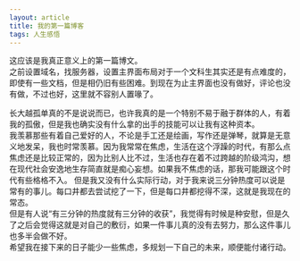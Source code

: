 ```yaml
---
layout: article
title: 我的第一篇博客
tags: 人生感悟
---
```

这应该是我真正意义上的第一篇博文。  
之前设置域名，找服务器，设置主界面布局对于一个文科生其实还是有点难度的，即使有一些文档，但是相仍旧有些困难。到现在为止主界面也没有做好，评论也没有做，不过也好，这里就不容别人置喙了。    
<!--more-->
长大越孤单真的不是说说而已，也许我真的是一个特别不易于融于群体的人，有着我的孤傲，但是我也确实没有什么拿的出手的技能可以让我有这种资本。  
我羡慕那些有着自己爱好的人，不论是手工还是绘画，写作还是弹琴，就算是无意义地发呆，我也时常羡慕。因为我常常在焦虑，生活在这个浮躁的时代，有那么点焦虑还是比较正常的，因为比别人比不过，生活也存在着不过跨越的阶级鸿沟，想在现代社会安逸地生存简直就是痴心妄想。如果我不焦虑的话，那我可能跟这个时代有些格格不入。
但是我又没有什么实际行动，对于我来说三分钟热度可以说是常有的事儿。每口井都去尝试挖了一下，但是每口井都挖得不深，这就是我现在的常态。  
但是有人说“有三分钟的热度就有三分钟的收获”，我觉得有时候是种安慰，但是久了之后会觉得这就是对自己的敷衍，如果一件事儿真的没有去努力，那么这件事儿也多半会做不好。  
希望我在接下来的日子能少一些焦虑，多规划一下自己的未来，顺便能付诸行动。
